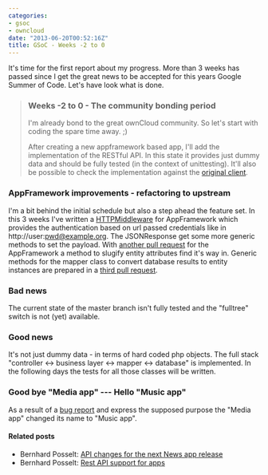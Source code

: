 ```yaml
---
categories:
- gsoc
- owncloud
date: "2013-06-20T00:52:16Z"
title: GSoC - Weeks -2 to 0
---
```


It's time for the first report about my progress. More than 3 weeks
has passed since I get the great news to be accepted for this years
Google Summer of Code. Let's have look what is done.

> ### Weeks -2 to 0 - The community bonding period
>
> I'm already bond to the great ownCloud community. So let's start with
> coding the spare time away. ;)
>
> After creating a new appframework based app, I'll add the
> implementation of the RESTful API. In this state it provides just
> dummy data and should be fully tested (in the context of unittesting).
> It'll also be possible to check the implementation against the
> [original client](https://github.com/tooxie/shiva-client).

### AppFramework improvements - refactoring to upstream

I'm a bit behind the initial schedule but also a step ahead the feature
set. In this 3 weeks I've written a [HTTPMiddleware](https://github.com/owncloud/appframework/pull/31) for
AppFramework which provides the authentication based on url passed
credentials like in http://user:pwd@example.org. The JSONResponse get
some more generic methods to set the payload. With [another pull
request](https://github.com/owncloud/appframework/pull/43) for the AppFramework a method to slugify entity attributes
find it's way in. Generic methods for the mapper class to convert
database results to entity instances are prepared in a [third pull request](https://github.com/owncloud/appframework/pull/45).

### Bad news

The current state of the master branch isn't fully tested and the
"fulltree" switch is not (yet) available.

### Good news

It's not just dummy data - in terms of hard coded php objects. The
full stack "controller <-> business layer <-> mapper <-> database" is
implemented. In the following days the tests for all those classes
will be written.

### Good bye "Media app" --- Hello "Music app"

As a result of a [bug report](https://github.com/owncloud/music/issues/27) and express the supposed purpose the
"Media app" changed its name to "Music app".


#### Related posts

 * Bernhard Posselt: [API changes for the next News app release](https://owncloud.bernhard-posselt.com/entry/1/)
 * Bernhard Posselt: [Rest API support for apps](https://owncloud.bernhard-posselt.com/entry/2/)
